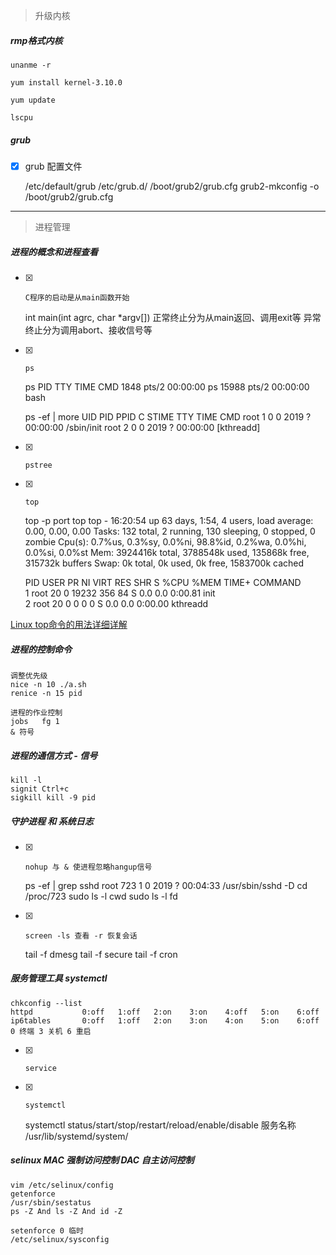 > 升级内核

##### rmp格式内核

    unanme -r

    yum install kernel-3.10.0

    yum update

    lscpu
    

##### grub

- [x] grub 配置文件


    /etc/default/grub
    /etc/grub.d/
    /boot/grub2/grub.cfg
    grub2-mkconfig -o /boot/grub2/grub.cfg
    

---

> 进程管理

##### 进程的概念和进程查看

- [x]     C程序的启动是从main函数开始


    int main(int agrc, char *argv[])
    正常终止分为从main返回、调用exit等
    异常终止分为调用abort、接收信号等
        
- [x]     ps


    ps 
    PID   TTY      TIME     CMD
    1848  pts/2    00:00:00 ps
    15988 pts/2    00:00:00 bash

    ps -ef | more
    UID        PID  PPID  C STIME TTY          TIME CMD
    root         1     0  0  2019 ?        00:00:00 /sbin/init
    root         2     0  0  2019 ?        00:00:00 [kthreadd]


- [x]     pstree


- [x]     top


    top -p port
    top
    top - 16:20:54 up 63 days,  1:54,  4 users,  load average: 0.00, 0.00, 0.00
    Tasks: 132 total,   2 running, 130 sleeping,   0 stopped,   0 zombie
    Cpu(s):  0.7%us,  0.3%sy,  0.0%ni, 98.8%id,  0.2%wa,  0.0%hi,  0.0%si,  0.0%st
    Mem:   3924416k total,  3788548k used,   135868k free,   315732k buffers
    Swap:        0k total,        0k used,        0k free,  1583700k cached

    PID USER      PR  NI  VIRT  RES  SHR S %CPU %MEM    TIME+  COMMAND                              
    1 root      20   0 19232  356   84 S  0.0  0.0   0:00.81 init   
    2 root      20   0     0    0    0 S  0.0  0.0   0:00.00 kthreadd

[Linux top命令的用法详细详解](https://www.cnblogs.com/zhoug2020/p/6336453.html)

##### 进程的控制命令


    调整优先级
    nice -n 10 ./a.sh
    renice -n 15 pid

    进程的作业控制
    jobs   fg 1
    & 符号

##### 进程的通信方式 - 信号


    kill -l
    signit Ctrl+c
    sigkill kill -9 pid

##### 守护进程 和 系统日志

- [x]     nohup 与 & 使进程忽略hangup信号


    ps -ef | grep sshd
    root       723     1  0  2019 ?        00:04:33 /usr/sbin/sshd -D
    cd /proc/723
    sudo ls -l cwd
    sudo ls -l fd
    
- [x]     screen -ls 查看 -r 恢复会话


    tail -f dmesg
    tail -f secure
    tail -f cron

##### 服务管理工具 systemctl


    chkconfig --list
    httpd          	0:off	1:off	2:on	3:on	4:off	5:on	6:off
    ip6tables      	0:off	1:off	2:on	3:on	4:on	5:on	6:off
    0 终端 3 关机 6 重启

- [x]     service


- [x]     systemctl


    systemctl status/start/stop/restart/reload/enable/disable 服务名称
    /usr/lib/systemd/system/

##### selinux MAC 强制访问控制 DAC 自主访问控制


    vim /etc/selinux/config
    getenforce
    /usr/sbin/sestatus
    ps -Z And ls -Z And id -Z

    setenforce 0 临时
    /etc/selinux/sysconfig
    
